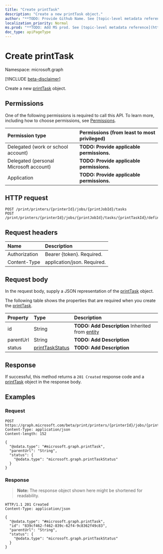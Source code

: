 ```yaml
---
title: "Create printTask"
description: "Create a new printTask object."
author: "**TODO: Provide Github Name. See [topic-level metadata reference](https://msgo.azurewebsites.net/add/document/guidelines/metadata.html#topic-level-metadata)**"
localization_priority: Normal
ms.prod: "**TODO: Add MS prod. See [topic-level metadata reference](https://msgo.azurewebsites.net/add/document/guidelines/metadata.html#topic-level-metadata)**"
doc_type: apiPageType
---
```


# Create printTask
Namespace: microsoft.graph

[!INCLUDE [beta-disclaimer](../../includes/beta-disclaimer.md)]

Create a new [printTask](../resources/printtask.md) object.

## Permissions
One of the following permissions is required to call this API. To learn more, including how to choose permissions, see [Permissions](/graph/permissions-reference).

|Permission type|Permissions (from least to most privileged)|
|:---|:---|
|Delegated (work or school account)|**TODO: Provide applicable permissions.**|
|Delegated (personal Microsoft account)|**TODO: Provide applicable permissions.**|
|Application|**TODO: Provide applicable permissions.**|

## HTTP request

<!-- {
  "blockType": "ignored"
}
-->
``` http
POST /print/printers/{printerId}/jobs/{printJobId}/tasks
POST /print/printers/{printerId}/jobs/{printJobId}/tasks/{printTaskId}/definition/tasks
```

## Request headers
|Name|Description|
|:---|:---|
|Authorization|Bearer {token}. Required.|
|Content-Type|application/json. Required.|

## Request body
In the request body, supply a JSON representation of the [printTask](../resources/printtask.md) object.

The following table shows the properties that are required when you create the [printTask](../resources/printtask.md).

|Property|Type|Description|
|:---|:---|:---|
|id|String|**TODO: Add Description** Inherited from [entity](../resources/entity.md)|
|parentUrl|String|**TODO: Add Description**|
|status|[printTaskStatus](../resources/printtaskstatus.md)|**TODO: Add Description**|



## Response

If successful, this method returns a `201 Created` response code and a [printTask](../resources/printtask.md) object in the response body.

## Examples

### Request
<!-- {
  "blockType": "request",
  "name": "create_printtask_from_"
}
-->
``` http
POST https://graph.microsoft.com/beta/print/printers/{printerId}/jobs/{printJobId}/tasks
Content-Type: application/json
Content-length: 152

{
  "@odata.type": "#microsoft.graph.printTask",
  "parentUrl": "String",
  "status": {
    "@odata.type": "microsoft.graph.printTaskStatus"
  }
}
```


### Response
>**Note:** The response object shown here might be shortened for readability.
<!-- {
  "blockType": "response",
  "truncated": true,
  "@odata.type": "microsoft.graph.printTask"
}
-->
``` http
HTTP/1.1 201 Created
Content-Type: application/json

{
  "@odata.type": "#microsoft.graph.printTask",
  "id": "839cf462-f462-839c-62f4-9c8362f49c83",
  "parentUrl": "String",
  "status": {
    "@odata.type": "microsoft.graph.printTaskStatus"
  }
}
```

